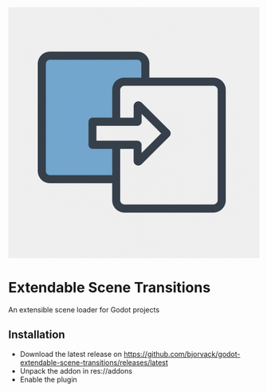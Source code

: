 ![Extendable Scene Transitions Icon](icon.png)

# Extendable Scene Transitions
An extensible scene loader for Godot projects

## Installation
- Download the latest release on https://github.com/bjorvack/godot-extendable-scene-transitions/releases/latest
- Unpack the addon in res://addons
- Enable the plugin
